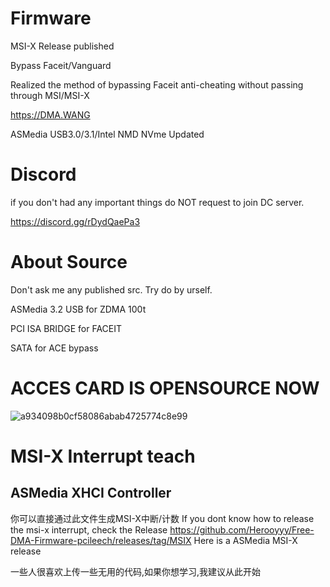 # Firmware
MSI-X Release published

Bypass Faceit/Vanguard

Realized the method of bypassing Faceit anti-cheating without passing through MSI/MSI-X

https://DMA.WANG

ASMedia USB3.0/3.1/Intel NMD NVme Updated


# Discord
if you don't had any important things do NOT request to join DC server.

https://discord.gg/rDydQaePa3

# About Source

Don't ask me any published src. Try do by urself.

ASMedia 3.2 USB for ZDMA 100t

PCI ISA BRIDGE for FACEIT

SATA for ACE bypass

# ACCES CARD IS OPENSOURCE NOW

![a934098b0cf58086abab4725774c8e99](https://github.com/user-attachments/assets/8d3ed5b9-912f-43f1-81d4-02f76925ab31)



# MSI-X Interrupt teach

## ASMedia XHCI Controller

你可以直接通过此文件生成MSI-X中断/计数
If you dont know how to release the msi-x interrupt, check the Release https://github.com/Herooyyy/Free-DMA-Firmware-pcileech/releases/tag/MSIX Here is a ASMedia MSI-X release


一些人很喜欢上传一些无用的代码,如果你想学习,我建议从此开始
